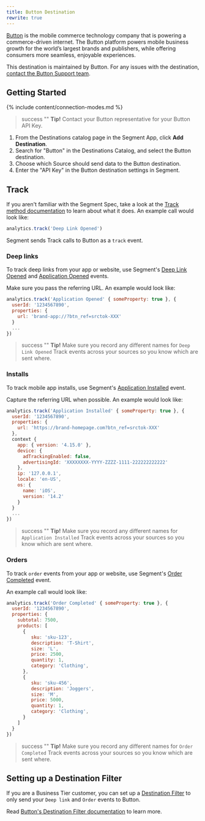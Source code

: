 ```yaml
---
title: Button Destination
rewrite: true
---
```

[Button](https://usebutton.com?utm_source=segmentio&utm_medium=docs&utm_campaign=partners) is the mobile commerce technology company that is powering a commerce-driven internet. The Button platform powers mobile business growth for the world’s largest brands and publishers, while offering consumers more seamless, enjoyable experiences.

This destination is maintained by Button. For any issues with the destination, [contact the Button Support team](mailto:support@usebutton.com).

## Getting Started

{% include content/connection-modes.md %}

> success ""
> **Tip!** Contact your Button representative for your Button API Key.

1. From the Destinations catalog page in the Segment App, click **Add Destination**.
2. Search for "Button" in the Destinations Catalog, and select the Button destination.
3. Choose which Source should send data to the Button destination.
4. Enter the "API Key" in the Button destination settings in Segment.

## Track
If you aren't familiar with the Segment Spec, take a look at the [Track method documentation](https://segment.com/docs/connections/spec/track/) to learn about what it does. An example call would look like:

```js
analytics.track('Deep Link Opened')
```

Segment sends Track calls to Button as a `track` event.

### Deep links
To track deep links from your app or website, use Segment's [Deep Link Opened](https://segment.com/docs/connections/spec/mobile/#deep-link-opened) and [Application Opened](https://segment.com/docs/connections/spec/mobile/#application-opened) events.

Make sure you pass the referring URL. An example would look like:

```js
analytics.track('Application Opened' { someProperty: true }, {
  userId: '1234567890',
  properties: {
    url: 'brand-app://?btn_ref=srctok-XXX'
  }
  ...
})
```

> success ""
> **Tip!** Make sure you record any different names for `Deep Link Opened` Track events across your sources so you know which are sent where.

### Installs
To track mobile app installs, use Segment's [Application Installed](https://segment.com/docs/connections/spec/mobile/#application-installed) event.

Capture the referring URL when possible. An example would look like:

```js
analytics.track('Application Installed' { someProperty: true }, {
  userId: '1234567890',
  properties: {
    url: 'https://brand-homepage.com?btn_ref=srctok-XXX'
  },
  context {
    app: { version: '4.15.0' },
    device: {
      adTrackingEnabled: false,
      advertisingId: 'XXXXXXXX-YYYY-ZZZZ-1111-222222222222'
    },
    ip: '127.0.0.1',
    locale: 'en-US',
    os: {
      name: 'iOS',
      version: '14.2'
    }
  }
  ...
})
```
> success ""
> **Tip!** Make sure you record any different names for `Application Installed` Track events across your sources so you know which are sent where.

### Orders
To track `order` events from your app or website, use Segment's [Order Completed](https://segment.com/docs/connections/spec/ecommerce/v2/#order-completed) event.

An example call would look like:

```js
analytics.track('Order Completed' { someProperty: true }, {
  userId: '1234567890',
  properties: {
    subtotal: 7500,
    products: [
      {
         sku: 'sku-123',
         description: 'T-Shirt',
         size: 'L',
         price: 2500,
         quantity: 1,
         category: 'Clothing',
      },
      {
         sku: 'sku-456',
         description: 'Joggers',
         size: 'M',
         price: 5000,
         quantity: 1,
         category: 'Clothing',
      }
    ]
  }
})
```
> success ""
> **Tip!** Make sure you record any different names for `Order Completed` Track events across your sources so you know which are sent where.

## Setting up a Destination Filter

If you are a Business Tier customer, you can set up a [Destination Filter](https://segment.com/docs/connections/destinations/destination-filters/) to only send your `Deep link` and `Order` events to Button.


Read [Button's Destination Filter documentation](https://developer.usebutton.com/docs/segment-integration-guide) to learn more.
